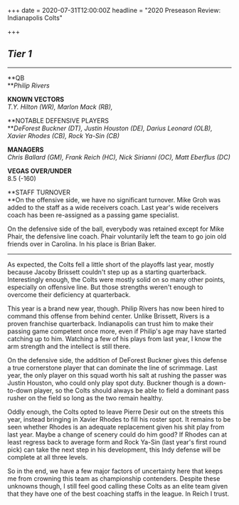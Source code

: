 +++
date = 2020-07-31T12:00:00Z
headline = "2020 Preseason Review: Indianapolis Colts"

+++
## **_Tier 1_**

***

**QB  
**_Philip Rivers_

**KNOWN VECTORS**   
_T.Y. Hilton (WR), Marlon Mack (RB),_

**NOTABLE DEFENSIVE PLAYERS  
**_DeForest Buckner (DT), Justin Houston (DE), Darius Leonard (OLB), Xavier Rhodes (CB), Rock Ya-Sin (CB)_

**MANAGERS**  
_Chris Ballard (GM), Frank Reich (HC), Nick Sirianni (OC), Matt Eberflus (DC)_

**VEGAS OVER/UNDER**  
8\.5 (-160)

**STAFF TURNOVER  
**On the offensive side, we have no significant turnover. Mike Groh was added to the staff as a wide receivers coach. Last year's wide receivers coach has been re-assigned as a passing game specialist.

On the defensive side of the ball, everybody was retained except for Mike Phair, the defensive line coach. Phair voluntarily left the team to go join old friends over in Carolina. In his place is Brian Baker.

***

As expected, the Colts fell a little short of the playoffs last year, mostly because Jacoby Brissett couldn't step up as a starting quarterback. Interestingly enough, the Colts were mostly solid on so many other points, especially on offensive line. But those strengths weren't enough to overcome their deficiency at quarterback.

This year is a brand new year, though. Philip Rivers has now been hired to command this offense from behind center. Unlike Brissett, Rivers is a proven franchise quarterback. Indianapolis can trust him to make their passing game competent once more, even if Philip's age may have started catching up to him. Watching a few of his plays from last year, I know the arm strength and the intellect is still there.

On the defensive side, the addition of DeForest Buckner gives this defense  a true cornerstone player that can dominate the line of scrimmage. Last year, the only player on this squad worth his salt at rushing the passer was Justin Houston, who could only play spot duty. Buckner though is a down-to-down player, so the Colts should always be able to field a dominant pass rusher on the field so long as the two remain healthy.

Oddly enough, the Colts opted to leave Pierre Desir out on the streets this year, instead bringing in Xavier Rhodes to fill his roster spot. It remains to be seen whether Rhodes is an adequate replacement given his shit play from last year. Maybe a change of scenery could do him good? If Rhodes can at least regress back to average form and Rock Ya-Sin (last year's first round pick) can take the next step in his development, this Indy defense will be complete at all three levels.

So in the end, we have a few major factors of uncertainty here that keeps me from crowning this team as championship contenders. Despite these unknowns though, I still feel good calling these Colts as an elite team given that they have one of the best coaching staffs in the league. In Reich I trust.